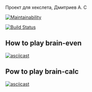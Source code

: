 Проект для хекслета, Дмитриев А. С

[![Maintainability](https://api.codeclimate.com/v1/badges/a99a88d28ad37a79dbf6/maintainability)](https://codeclimate.com/github/alex1998dmit/project-lvl1-s352)

[![Build Status](https://travis-ci.org/alex1998dmit/project-lvl1-s352.svg?branch=master)](https://travis-ci.org/alex1998dmit/project-lvl1-s352)

## How to play brain-even
[![asciicast](https://asciinema.org/a/uLVnKgAhKAosBTBD7GkfMzBZc.png)](https://asciinema.org/a/uLVnKgAhKAosBTBD7GkfMzBZc)

## Рow to play brain-calc
[![asciicast](https://asciinema.org/a/3JKCkAMbnQ5qHjxE6NiWXx4ax.png)](https://asciinema.org/a/3JKCkAMbnQ5qHjxE6NiWXx4ax)